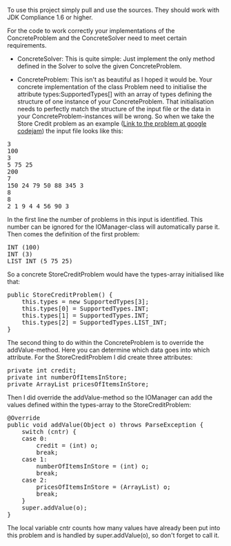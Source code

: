 To use this project simply pull and use the sources. They should work with JDK Compliance 1.6 or higher.

For the code to work correctly your implementations of the ConcreteProblem and the ConcreteSolver need to meet certain requirements.

* ConcreteSolver:
This is quite simple: Just implement the only method defined in the Solver to solve the given ConcreteProblem.

* ConcreteProblem:
This isn't as beautiful as I hoped it would be.
Your concrete implementation of the class Problem need to initialise the attribute types:SupportedTypes[] with an array of types defining the structure of one instance of your ConcreteProblem.
That initialisation needs to perfectly match the structure of the input file or the data in your ConcreteProblem-instances will be wrong.
So when we take the Store Credit problem as an example ([Link to the problem at google codejam](http://code.google.com/codejam/contest/351101/dashboard#s=p0)) the input file looks like this:
<pre>3
100
3
5 75 25
200
7
150 24 79 50 88 345 3
8
8
2 1 9 4 4 56 90 3</pre>

In the first line the number of problems in this input is identified. This number can be ignored for the IOManager-class will automatically parse it.
Then comes the definition of the first problem:
<pre>INT (100)
INT (3)
LIST_INT (5 75 25)</pre>

So a concrete StoreCreditProblem would have the types-array initialised like that:

<pre>public StoreCreditProblem() {
	this.types = new SupportedTypes[3];
	this.types[0] = SupportedTypes.INT;
	this.types[1] = SupportedTypes.INT;
	this.types[2] = SupportedTypes.LIST_INT;
}</pre>


The second thing to do within the ConcreteProblem is to override the addValue-method. Here you can determine which data goes into which attribute. For the StoreCreditProblem I did create three attributes:
<pre>private int credit;
private int numberOfItemsInStore;
private ArrayList<Integer> pricesOfItemsInStore;</pre>

Then I did override the addValue-method so the IOManager can add the values defined within the types-array to the StoreCreditProblem:
<pre>@Override
public void addValue(Object o) throws ParseException {
	switch (cntr) {
	case 0:
	    credit = (int) o;
	    break;
	case 1:
	    numberOfItemsInStore = (int) o;
	    break;
	case 2:
	    pricesOfItemsInStore = (ArrayList<Integer>) o;
	    break;
	}
	super.addValue(o);
}</pre>

The local variable cntr counts how many values have already been put into this problem and is handled by super.addValue(o), so don't forget to call it.